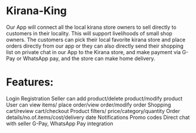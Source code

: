 # Kirana-King
Our App will connect all the local kirana store owners to sell directly to customers in their locality. This will support livelihoods of small shop owners.  The customers can pick their local favorite kirana store and place orders directly from our app or they can also directly send their shopping list on private chat in our App to the Kirana store, and make payment via G-Pay or WhatsApp pay, and the store can make home delivery.

# Features:

Login
Registration
Seller can add product/delete product/modify product
User can view items/ place order/view order/modify order
Shopping cart/review cart/checkout
Product filters/ price/category/quantity
Order details/no.of.items/cost/delivery date
Notifications
Promo codes
Direct chat with seller
G-Pay, WhatsApp Pay integration